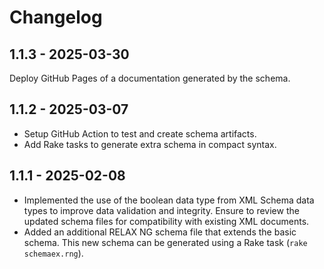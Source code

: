 # Changelog

## 1.1.3 - 2025-03-30

Deploy GitHub Pages of a documentation generated by the schema.

## 1.1.2 - 2025-03-07

- Setup GitHub Action to test and create schema artifacts.
- Add Rake tasks to generate extra schema in compact syntax.

## 1.1.1 - 2025-02-08

- Implemented the use of the boolean data type from XML Schema data types to
  improve data validation and integrity.  Ensure to review the updated schema
  files for compatibility with existing XML documents.
- Added an additional RELAX NG schema file that extends the basic schema.
  This new schema can be generated using a Rake task (`rake schemaex.rng`).
